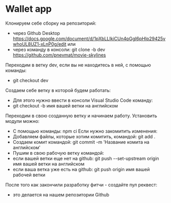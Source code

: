 # Wallet app

Клонируем себе сборку на репозиторий:
 * через Github Desktop https://docs.google.com/document/d/1pXbLLIkiCUn4pGgI6pHlp29425vwhoUL8UZ1-xLnP0g/edit или
 * через команду в консоли: git clone -b dev https://github.com/pnevmat/movie-skylines

Переходим в ветку dev, если вы не находитесь в ней, с помощью команды:
 * git checkout dev

Создаем себе ветку в которой будем работать:
 * Для этого нужно ввести в консоли Visual Studio Code команду:
 * git checkout -b имя вашей ветки на английском

Переходим в свою созданную ветку и начинаем работу.
Установить модули можно:
* С помощью команды: npm ci
Если нужно закомитить изменения:
 * Добавляем файлы, которые хотим комитить, командой: git add .
 * Создаем комит командой: git commit -m 'Название комита на английском'
 * Пушим в свою рабочую ветку командой:
 * если вашей ветки еще нет на github: git push --set-upstream origin имя вашей ветки на английском
 * если ваша ветка уже есть на github: git push origin имя вашей рабочей ветки

После того как закончили разработку фитчи - создайте пул реквест:
 * это делается на нашем репозитории Github
